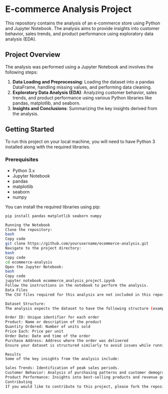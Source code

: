 # E-commerce Analysis Project

This repository contains the analysis of an e-commerce store using Python and Jupyter Notebook. The analysis aims to provide insights into customer behavior, sales trends, and product performance using exploratory data analysis (EDA).

## Project Overview

The analysis was performed using a Jupyter Notebook and involves the following steps:

1. **Data Loading and Preprocessing**: Loading the dataset into a pandas DataFrame, handling missing values, and performing data cleaning.
2. **Exploratory Data Analysis (EDA)**: Analyzing customer behavior, sales trends, and product performance using various Python libraries like pandas, matplotlib, and seaborn.
3. **Insights and Conclusions**: Summarizing the key insights derived from the analysis.

## Getting Started

To run this project on your local machine, you will need to have Python 3 installed along with the required libraries.

### Prerequisites

- Python 3.x
- Jupyter Notebook
- pandas
- matplotlib
- seaborn
- numpy

You can install the required libraries using pip:

```bash
pip install pandas matplotlib seaborn numpy

Running the Notebook
Clone the repository:
bash
Copy code
git clone https://github.com/yourusername/ecommerce-analysis.git
Navigate to the project directory:
bash
Copy code
cd ecommerce-analysis
Open the Jupyter Notebook:
bash
Copy code
jupyter notebook ecommerce_analysis_project.ipynb
Follow the instructions in the notebook to perform the analysis.
Data Files
The CSV files required for this analysis are not included in this repository. You will need to provide your own data or obtain the dataset used in this project.

Dataset Structure:
The analysis expects the dataset to have the following structure (example):

Order ID: Unique identifier for each order
Product: Name or description of the product
Quantity Ordered: Number of units sold
Price Each: Price per unit
Order Date: Date and time of the order
Purchase Address: Address where the order was delivered
Ensure your dataset is structured similarly to avoid issues while running the notebook.

Results
Some of the key insights from the analysis include:

Sales Trends: Identification of peak sales periods.
Customer Behavior: Analysis of purchasing patterns and customer demographics.
Product Performance: Insights into best-selling products and revenue generation.
Contributing
If you would like to contribute to this project, please fork the repository and submit a pull request. You can also raise issues if you find any bugs or have suggestions for improvements.
